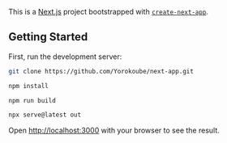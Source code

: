 This is a [Next.js](https://nextjs.org) project bootstrapped with [`create-next-app`](https://nextjs.org/docs/app/api-reference/cli/create-next-app).

## Getting Started

First, run the development server:

```bash
git clone https://github.com/Yorokoube/next-app.git

npm install

npm run build

npx serve@latest out
```

Open [http://localhost:3000](http://localhost:3000) with your browser to see the result.
